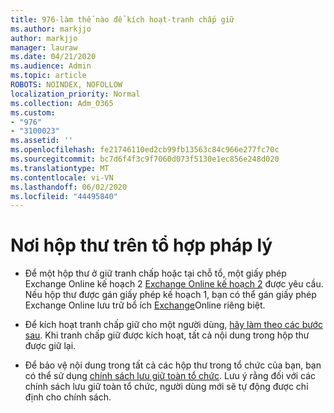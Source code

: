 ```yaml
---
title: 976-làm thế nào để kích hoạt-tranh chấp giữ
ms.author: markjjo
author: markjjo
manager: lauraw
ms.date: 04/21/2020
ms.audience: Admin
ms.topic: article
ROBOTS: NOINDEX, NOFOLLOW
localization_priority: Normal
ms.collection: Adm_O365
ms.custom:
- "976"
- "3100023"
ms.assetid: ''
ms.openlocfilehash: fe21746110ed2cb99fb13563c84c966e277fc70c
ms.sourcegitcommit: bc7d6f4f3c9f7060d073f5130e1ec856e248d020
ms.translationtype: MT
ms.contentlocale: vi-VN
ms.lasthandoff: 06/02/2020
ms.locfileid: "44495840"
---
```

# <a name="place-a-mailbox-on-legal-hold"></a>Nơi hộp thư trên tổ hợp pháp lý

- Để một hộp thư ở giữ tranh chấp hoặc tại chỗ tổ, một giấy phép Exchange Online kế hoạch 2 [Exchange Online kế hoạch 2](https://docs.microsoft.com/office365/servicedescriptions/office-365-platform-service-description/office-365-plan-options) được yêu cầu. Nếu hộp thư được gán giấy phép kế hoạch 1, bạn có thể gán giấy phép Exchange Online lưu trữ bổ ích [Exchange](https://docs.microsoft.com/office365/servicedescriptions/exchange-online-archiving-service-description)Online riêng biệt.

- Để kích hoạt tranh chấp giữ cho một người dùng, [hãy làm theo các bước sau](https://docs.microsoft.com/microsoft-365/compliance/create-a-litigation-hold). Khi tranh chấp giữ được kích hoạt, tất cả nội dung trong hộp thư được giữ lại.

- Để bảo vệ nội dung trong tất cả các hộp thư trong tổ chức của bạn, bạn có thể sử dụng [chính sách lưu giữ toàn tổ chức](https://docs.microsoft.com/microsoft-365/compliance/retention-policies#applying-a-retention-policy-to-an-entire-organization-or-specific-locations). Lưu ý rằng đối với các chính sách lưu giữ toàn tổ chức, người dùng mới sẽ tự động được chỉ định cho chính sách.
